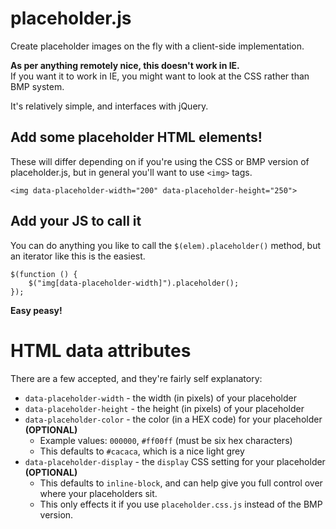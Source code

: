 placeholder.js
==============
Create placeholder images on the fly with a client-side implementation.

__As per anything remotely nice, this doesn't work in IE.__  
If you want it to work in IE, you might want to look at the CSS rather than BMP system.

It's relatively simple, and interfaces with jQuery.

## Add some placeholder HTML elements!
These will differ depending on if you're using the CSS or BMP version of placeholder.js, but in general you'll want to use `<img>` tags.

```
<img data-placeholder-width="200" data-placeholder-height="250">
```

## Add your JS to call it

You can do anything you like to call the `$(elem).placeholder()` method, but an iterator like this is the easiest.

```
$(function () {
    $("img[data-placeholder-width]").placeholder();
});
```

__Easy peasy!__

# HTML data attributes
There are a few accepted, and they're fairly self explanatory:

* `data-placeholder-width` - the width (in pixels) of your placeholder
* `data-placeholder-height` - the height (in pixels) of your placeholder
* `data-placeholder-color` - the color (in a HEX code) for your placeholder __(OPTIONAL)__
    * Example values: `000000`, `#ff00ff` (must be six hex characters)
    * This defaults to `#cacaca`, which is a nice light grey
* `data-placeholder-display` - the `display` CSS setting for your placeholder __(OPTIONAL)__
    * This defaults to `inline-block`, and can help give you full control over where your placeholders sit.
    * This only effects it if you use `placeholder.css.js` instead of the BMP version.
